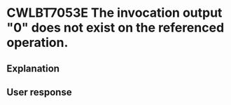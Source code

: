# CWLBT7053E The invocation output "0" does not exist on the referenced operation.

## Explanation

## User response
